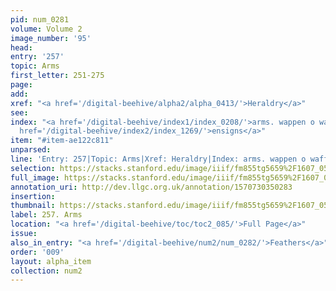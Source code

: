 ```yaml
---
pid: num_0281
volume: Volume 2
image_number: '95'
head: 
entry: '257'
topic: Arms
first_letter: 251-275
page: 
add: 
xref: "<a href='/digital-beehive/alpha2/alpha_0413/'>Heraldry</a>"
see: 
index: "<a href='/digital-beehive/index1/index_0208/'>arms. wappen o waffen</a>|<a
  href='/digital-beehive/index2/index_1269/'>ensigns</a>"
item: "#item-ae122c811"
unparsed: 
line: 'Entry: 257|Topic: Arms|Xref: Heraldry|Index: arms. wappen o waffen|Index: ensigns|#item-ae122c811'
selection: https://stacks.stanford.edu/image/iiif/fm855tg5659%2F1607_0562/275,3765,3064,306/full/0/default.jpg
full_image: https://stacks.stanford.edu/image/iiif/fm855tg5659%2F1607_0562/full/full/0/default.jpg
annotation_uri: http://dev.llgc.org.uk/annotation/1570730350283
insertion: 
thumbnail: https://stacks.stanford.edu/image/iiif/fm855tg5659%2F1607_0562/275,3765,600,180/250,/0/default.jpg
label: 257. Arms
location: "<a href='/digital-beehive/toc/toc2_085/'>Full Page</a>"
issue: 
also_in_entry: "<a href='/digital-beehive/num2/num_0282/'>Feathers</a>"
order: '009'
layout: alpha_item
collection: num2
---
```

